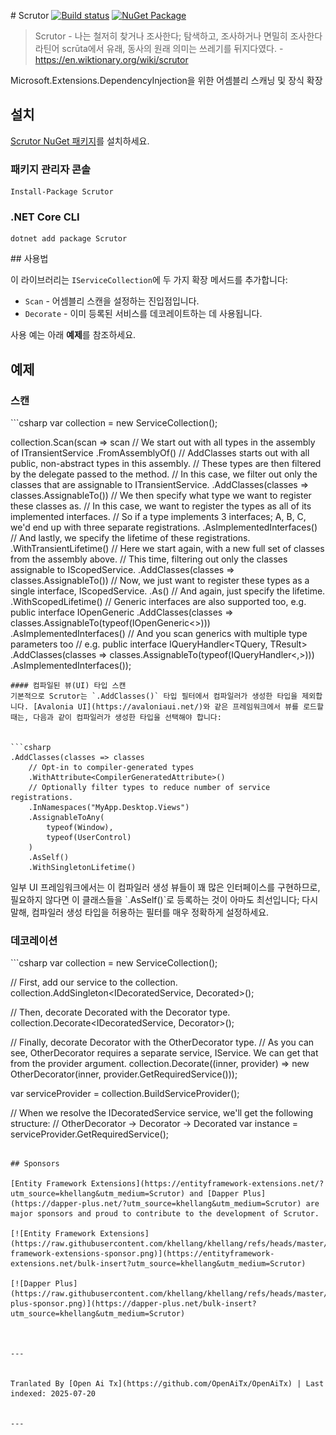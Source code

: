 <translate-content># Scrutor [![Build status](https://ci.appveyor.com/api/projects/status/j00uyvqnm54rdlkb?svg=true)](https://ci.appveyor.com/project/khellang/scrutor) [![NuGet Package](https://img.shields.io/nuget/v/Scrutor.svg)](https://www.nuget.org/packages/Scrutor)

> Scrutor - 나는 철저히 찾거나 조사한다; 탐색하고, 조사하거나 면밀히 조사한다  
> 라틴어 scrūta에서 유래, 동사의 원래 의미는 쓰레기를 뒤지다였다. - https://en.wiktionary.org/wiki/scrutor

Microsoft.Extensions.DependencyInjection을 위한 어셈블리 스캐닝 및 장식 확장

## 설치

[Scrutor NuGet 패키지](https://www.nuget.org/packages/Scrutor)를 설치하세요.

### 패키지 관리자 콘솔

```
Install-Package Scrutor
```
### .NET Core CLI


```
dotnet add package Scrutor
```
<translate-content>
## 사용법

이 라이브러리는 `IServiceCollection`에 두 가지 확장 메서드를 추가합니다:

* `Scan` - 어셈블리 스캔을 설정하는 진입점입니다.
* `Decorate` - 이미 등록된 서비스를 데코레이트하는 데 사용됩니다.

사용 예는 아래 **예제**를 참조하세요.

## 예제

### 스캔
</translate-content>
```csharp
var collection = new ServiceCollection();

collection.Scan(scan => scan
     // We start out with all types in the assembly of ITransientService
    .FromAssemblyOf<ITransientService>()
        // AddClasses starts out with all public, non-abstract types in this assembly.
        // These types are then filtered by the delegate passed to the method.
        // In this case, we filter out only the classes that are assignable to ITransientService.
        .AddClasses(classes => classes.AssignableTo<ITransientService>())
            // We then specify what type we want to register these classes as.
            // In this case, we want to register the types as all of its implemented interfaces.
            // So if a type implements 3 interfaces; A, B, C, we'd end up with three separate registrations.
            .AsImplementedInterfaces()
            // And lastly, we specify the lifetime of these registrations.
            .WithTransientLifetime()
        // Here we start again, with a new full set of classes from the assembly above.
        // This time, filtering out only the classes assignable to IScopedService.
        .AddClasses(classes => classes.AssignableTo<IScopedService>())
            // Now, we just want to register these types as a single interface, IScopedService.
            .As<IScopedService>()
            // And again, just specify the lifetime.
            .WithScopedLifetime()
        // Generic interfaces are also supported too, e.g. public interface IOpenGeneric<T> 
        .AddClasses(classes => classes.AssignableTo(typeof(IOpenGeneric<>)))
            .AsImplementedInterfaces()
        // And you scan generics with multiple type parameters too
        // e.g. public interface IQueryHandler<TQuery, TResult>
        .AddClasses(classes => classes.AssignableTo(typeof(IQueryHandler<,>)))
            .AsImplementedInterfaces());
```
#### 컴파일된 뷰(UI) 타입 스캔
기본적으로 Scrutor는 `.AddClasses()` 타입 필터에서 컴파일러가 생성한 타입을 제외합니다. [Avalonia UI](https://avaloniaui.net/)와 같은 프레임워크에서 뷰를 로드할 때는, 다음과 같이 컴파일러가 생성한 타입을 선택해야 합니다:


```csharp
.AddClasses(classes => classes
    // Opt-in to compiler-generated types
    .WithAttribute<CompilerGeneratedAttribute>()
    // Optionally filter types to reduce number of service registrations.
    .InNamespaces("MyApp.Desktop.Views")
    .AssignableToAny(
        typeof(Window),
        typeof(UserControl)
    )
    .AsSelf()
    .WithSingletonLifetime()
```
<translate-content>
일부 UI 프레임워크에서는 이 컴파일러 생성 뷰들이 꽤 많은 인터페이스를 구현하므로, 필요하지 않다면 이 클래스들을 `.AsSelf()`로 등록하는 것이 아마도 최선입니다; 다시 말해, 컴파일러 생성 타입을 허용하는 필터를 매우 정확하게 설정하세요.

### 데코레이션
</translate-content>
```csharp
var collection = new ServiceCollection();

// First, add our service to the collection.
collection.AddSingleton<IDecoratedService, Decorated>();

// Then, decorate Decorated with the Decorator type.
collection.Decorate<IDecoratedService, Decorator>();

// Finally, decorate Decorator with the OtherDecorator type.
// As you can see, OtherDecorator requires a separate service, IService. We can get that from the provider argument.
collection.Decorate<IDecoratedService>((inner, provider) => new OtherDecorator(inner, provider.GetRequiredService<IService>()));

var serviceProvider = collection.BuildServiceProvider();

// When we resolve the IDecoratedService service, we'll get the following structure:
// OtherDecorator -> Decorator -> Decorated
var instance = serviceProvider.GetRequiredService<IDecoratedService>();
```

## Sponsors

[Entity Framework Extensions](https://entityframework-extensions.net/?utm_source=khellang&utm_medium=Scrutor) and [Dapper Plus](https://dapper-plus.net/?utm_source=khellang&utm_medium=Scrutor) are major sponsors and proud to contribute to the development of Scrutor.

[![Entity Framework Extensions](https://raw.githubusercontent.com/khellang/khellang/refs/heads/master/.github/entity-framework-extensions-sponsor.png)](https://entityframework-extensions.net/bulk-insert?utm_source=khellang&utm_medium=Scrutor)

[![Dapper Plus](https://raw.githubusercontent.com/khellang/khellang/refs/heads/master/.github/dapper-plus-sponsor.png)](https://dapper-plus.net/bulk-insert?utm_source=khellang&utm_medium=Scrutor)



---


Tranlated By [Open Ai Tx](https://github.com/OpenAiTx/OpenAiTx) | Last indexed: 2025-07-20


---